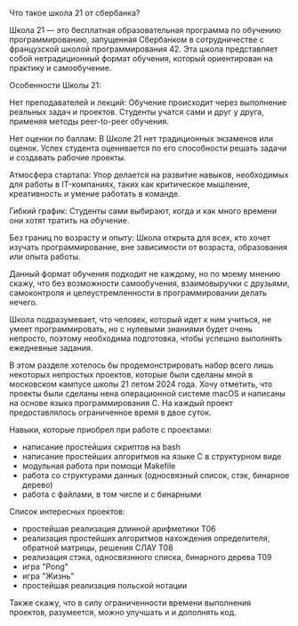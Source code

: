 Что такое школа 21 от сбербанка?

Школа 21 — это бесплатная образовательная программа по обучению программированию, запущенная Сбербанком в сотрудничестве с французской школой программирования 42. Эта школа представляет собой нетрадиционный формат обучения, который ориентирован на практику и самообучение.

Особенности Школы 21:

Нет преподавателей и лекций: Обучение происходит через выполнение реальных задач и проектов. Студенты учатся сами и друг у друга, применяя методы peer-to-peer обучения.

Нет оценки по баллам: В Школе 21 нет традиционных экзаменов или оценок. Успех студента оценивается по его способности решать задачи и создавать рабочие проекты.

Атмосфера стартапа: Упор делается на развитие навыков, необходимых для работы в IT-компаниях, таких как критическое мышление, креативность и умение работать в команде.

Гибкий график: Студенты сами выбирают, когда и как много времени они хотят тратить на обучение.

Без границ по возрасту и опыту: Школа открыта для всех, кто хочет изучать программирование, вне зависимости от возраста, образования или опыта работы.

Данный формат обучения подходит не каждому, но по моему мнению скажу, что без возможности самообучения, взаимовыручки с друзьями, самоконтроля и целеустремленности в программировании делать нечего. 

Школа подразумевает, что человек, который идет к ним учиться, не умеет программировать, но с нулевыми знаниями 
будет очень непросто, поэтому необходима подготовка, чтобы успешно выполнять ежедневные задания.

В этом разделе хотелось бы продемонстрировать набор всего лишь некоторых непростых проектов, которые были сделаны мной в московском кампусе школы 21 летом 2024 года. Хочу отметить, что проекты были сделаны нена операционной системе macOS и написаны на основе языка программирования С. На каждый проект предоставлялось ограниченное время в двое суток.

Навыки, которые приобрел при работе с проектами:
- написание простейших скриптов на bash
- написание простейших алгоритмов на языке С в структурном виде
- модульная работа при помощи Makefile
- работа со структурами данных (односвязный список, стэк, бинарное дерево)
- работа с файлами, в том числе и с бинарными

Список интересных проектов:
- простейшая реализация длинной арифметики T06
- реализация простейших алгоритмов нахождения определителя, обратной матрицы, решения СЛАУ T08
- реализация стэка, односвязнного списка, бинарного дерева T09
- игра "Pong"
- игра "Жизнь"
- простейшая реализация польской нотации

Также скажу, что в силу ограниченности времени выполнения проектов, разумеется, можно улучшать и
и дополнять код.
